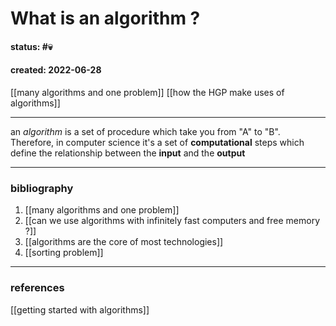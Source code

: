 # What is an algorithm ?
#### status: #💀 
#### created: 2022-06-28
[[many algorithms and  one problem]]
[[how the HGP make uses of  algorithms]]

---


an *algorithm* is a set of procedure which take you from "A" to "B". Therefore, in computer science it's a set of **computational** steps which define the relationship between the **input** and the **output**


---

### bibliography
1. [[many algorithms and  one problem]]
2. [[can we use algorithms with infinitely fast computers and free memory ?]]
3. [[algorithms are the core  of most technologies]]
4. [[sorting problem]]

---
### references
[[getting started with algorithms]]